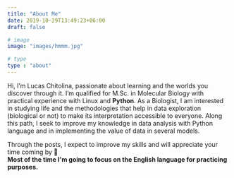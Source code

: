 ```yaml
---
title: "About Me"
date: 2019-10-29T13:49:23+06:00
draft: false

# image
image: "images/hmmm.jpg"

# type
type : "about"
---
```


Hi, I’m Lucas Chitolina, passionate about learning and the worlds you discover through it. I’m qualified for M.Sc. in Molecular Biology with practical experience with Linux and **Python**. As a Biologist, I am interested in studying life and the methodologies that help in data exploration (biological or not) to make its interpretation accessible to everyone. Along this path, I seek to improve my knowledge in data analysis with Python language and in implementing the value of data in several models.  

Through the posts, I expect to improve my skills and will appreciate your time coming by 🌱  
**Most of the time I'm going to focus on the English language for practicing purposes.**